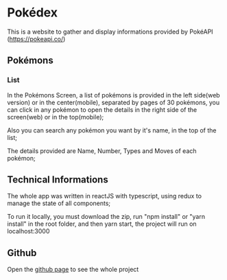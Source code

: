 # Pokédex

This is a website to gather and display informations provided by PokéAPI (https://pokeapi.co/)

## Pokémons

### List

In the Pokémons Screen, a list of pokémons is provided in the left side(web version) or in the center(mobile), separated by pages of 30 pokémons, you can click in any pokémon to open the details in the right side of the screen(web) or in the top(mobile);

Also you can search any pokémon you want by it's name, in the top of the list;

The details provided are Name, Number, Types and Moves of each pokémon;

## Technical Informations

The whole app was written in reactJS with typescript, using redux to manage the state of all components;

To run it locally, you must download the zip, run "npm install" or "yarn install" in the root folder, and then yarn start, the project will run on localhost:3000

## Github

Open the [github page](https://github.com/lgahdl/frontend-challenge) to see the whole project
